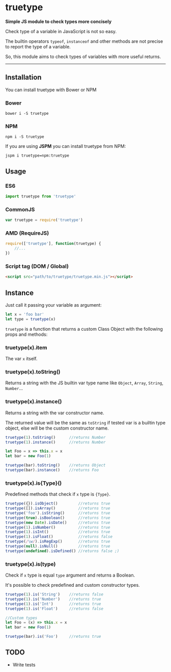# truetype

**Simple JS module to check types more concisely**

Check type of a variable in JavaScript is not so easy.

The builtin operators `typeof`, `instanceof` and other methods are not precise to report the type of a variable.

So, this module aims to check types of variables with more useful returns.

***

## Installation

You can install truetype with Bower or NPM

### Bower

`bower i -S truetype`

### NPM

`npm i -S truetype`

If you are using **JSPM** you can install truetype from NPM:

`jspm i truetype=npm:truetype`

## Usage

### ES6
```javascript
import truetype from 'truetype'
```

### CommonJS
```javascript
var truetype = require('truetype')
```

### AMD (RequireJS)
```javascript
require(['truetype'], function(truetype) {
	//...
})
```

### Script tag (DOM / Global)
```html
<script src="path/to/truetype/truetype.min.js"></script>
```

## Instance

Just call it passing your variable as argument:

```javascript
let x = 'foo bar'
let type = truetype(x)
```

`truetype` is a function that returns a custom Class Object with the following props and methods:

### truetype(x).item

The var `x` itself.

### truetype(x).toString()

Returns a string with the JS builtin var type name like `Object`, `Array`, `String`, `Number`...

### truetype(x).instance()

Returns a string with the var constructor name.

The returned value will be the same as `toString` if tested var is a builtin type object, else will be the custom constructor name.

```javascript
truetype(1).toString() 		//returns Number
truetype(1).instance() 		//returns Number

let Foo = x => this.x = x
let bar = new Foo(1)

truetype(bar).toString() 	//returns Object
truetype(bar).instance()	//returns Foo
```

### truetype(x).is{Type}()

Predefined methods that check if `x` type is `{Type}`.

```javascript
truetype({}).isObject() 		//returns true
truetype([]).isArray() 			//returns true
truetype('foo').isString() 		//returns true
truetype(true).isBoolean() 		//returns true
truetype(new Date).isDate() 	//returns true
truetype(1).isNumber() 			//returns true
truetype(1).isInt() 			//returns true
truetype(1).isFloat() 			//returns false
truetype(/\w/).isRegExp() 		//returns true
truetype(null).isNull()			//returns true
truetype(undefined).isDefined()	//returns false ;)
```

### truetype(x).is(type)

Check if `x` type is equal `type` argument and returns a Boolean.

It's possible to check predefined and custom constructor types.

```javascript
truetype(1).is('String')	//returns false
truetype(1).is('Number')	//returns true
truetype(1).is('Int')		//returns true
truetype(1).is('Float')		//returns false

//Custom types
let Foo = (x) => this.x = x
let bar = new Foo(1)

truetype(bar).is('Foo')		//returns true
```

## TODO

 - Write tests
